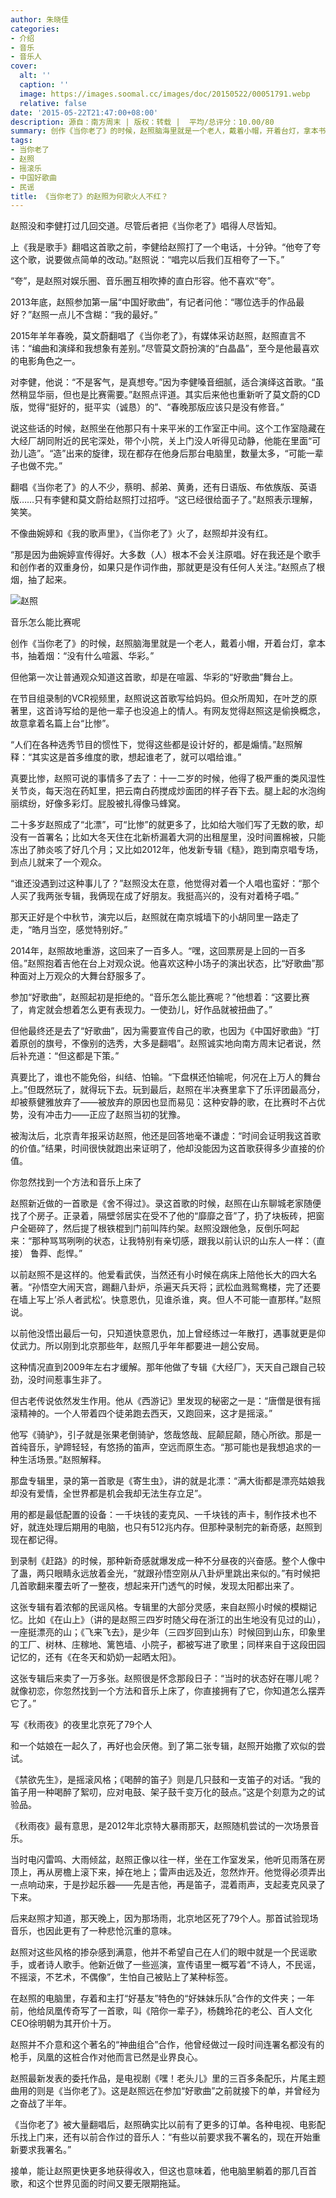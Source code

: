 ```yaml
---
author: 朱晓佳
categories:
- 介绍
- 音乐
- 音乐人
cover:
  alt: ''
  caption: ''
  image: https://images.soomal.cc/images/doc/20150522/00051791.webp
  relative: false
date: '2015-05-22T21:47:00+08:00'
description: 源自：南方周末 | 版权：转载 |  平均/总评分：10.00/80
summary: 创作《当你老了》的时候，赵照脑海里就是一个老人，戴着小帽，开着台灯，拿本书，抽着烟：“没有什么喧嚣、华彩。”但他第一次让普通观众知道这首歌，却是在喧嚣、华彩的“好歌曲”舞台上。在节目组录制的VCR视频里，赵照说这首歌写给妈妈。但众所周知，在叶芝的原著里……
tags:
- 当你老了
- 赵照
- 摇滚乐
- 中国好歌曲
- 民谣
title: 《当你老了》的赵照为何歌火人不红？
---
```


赵照没和李健打过几回交道。尽管后者把《当你老了》唱得人尽皆知。

上《我是歌手》翻唱这首歌之前，李健给赵照打了一个电话，十分钟。“他夸了夸这个歌，说要做点简单的改动。”赵照说：“唱完以后我们互相夸了一下。”

“夸”，是赵照对娱乐圈、音乐圈互相吹捧的直白形容。他不喜欢“夸”。

2013年底，赵照参加第一届“中国好歌曲”，有记者问他：“哪位选手的作品最好？”赵照一点儿不含糊：“我的最好。”

2015年羊年春晚，莫文蔚翻唱了《当你老了》，有媒体采访赵照，赵照直言不讳：“编曲和演绎和我想象有差别。”尽管莫文蔚扮演的“白晶晶”，至今是他最喜欢的电影角色之一。

对李健，他说：“不是客气，是真想夸。”因为李健嗓音细腻，适合演绎这首歌。“虽然稍显华丽，但也是比赛需要。”赵照点评道。其实后来他也重新听了莫文蔚的CD版，觉得“挺好的，挺平实（诚恳）的”、“春晚那版应该只是没有修音。”

说这些话的时候，赵照坐在他那只有十来平米的工作室正中间。这个工作室隐藏在大经厂胡同附近的民宅深处，带个小院，关上门没人听得见动静，他能在里面“可劲儿造”。“造”出来的旋律，现在都存在他身后那台电脑里，数量太多，“可能一辈子也做不完。”

翻唱《当你老了》的人不少，蔡明、郝弟、黄勇，还有日语版、布依族版、英语版……只有李健和莫文蔚给赵照打过招呼。“这已经很给面子了。”赵照表示理解，笑笑。

不像曲婉婷和《我的歌声里》，《当你老了》火了，赵照却并没有红。

“那是因为曲婉婷宣传得好。大多数（人）根本不会关注原唱。好在我还是个歌手和创作者的双重身份，如果只是作词作曲，那就更是没有任何人关注。”赵照点了根烟，抽了起来。

![赵照](https://images.soomal.cc/images/doc/20150522/00051791.webp)





音乐怎么能比赛呢

创作《当你老了》的时候，赵照脑海里就是一个老人，戴着小帽，开着台灯，拿本书，抽着烟：“没有什么喧嚣、华彩。”

但他第一次让普通观众知道这首歌，却是在喧嚣、华彩的“好歌曲”舞台上。

在节目组录制的VCR视频里，赵照说这首歌写给妈妈。但众所周知，在叶芝的原著里，这首诗写给的是他一辈子也没追上的情人。有网友觉得赵照这是偷换概念，故意拿着名篇上台“比惨”。

“人们在各种选秀节目的惯性下，觉得这些都是设计好的，都是煽情。”赵照解释：“其实这是首多维度的歌，想起谁老了，就可以唱给谁。”

真要比惨，赵照可说的事情多了去了：十一二岁的时候，他得了极严重的类风湿性关节炎，每天泡在药缸里，把云南白药搅成炒面团的样子吞下去。腿上起的水泡绚丽缤纷，好像多彩灯。屁股被扎得像马蜂窝。

二十多岁赵照成了“北漂”，可“比惨”的就更多了，比如给大咖们写了无数的歌，却没有一首署名；比如大冬天住在北新桥漏着大洞的出租屋里，没时间置棉被，只能冻出了肺炎咳了好几个月；又比如2012年，他发新专辑《糙》，跑到南京唱专场，到点儿就来了一个观众。

“谁还没遇到过这种事儿了？”赵照没太在意，他觉得对着一个人唱也蛮好：“那个人买了我两张专辑，我俩现在成了好朋友。我挺高兴的，没有对着椅子唱。”

那天正好是个中秋节，演完以后，赵照就在南京城墙下的小胡同里一路走了走，“皓月当空，感觉特别好。”

2014年，赵照故地重游，这回来了一百多人。“嘿，这回票房是上回的一百多倍。”赵照抱着吉他在台上对观众说。他喜欢这种小场子的演出状态，比“好歌曲”那种面对上万观众的大舞台舒服多了。

参加“好歌曲”，赵照起初是拒绝的。“音乐怎么能比赛呢？”他想着：“这要比赛了，肯定就会想着怎么更有表现力。一使劲儿，好作品就被扭曲了。”

但他最终还是去了“好歌曲”，因为需要宣传自己的歌，也因为《中国好歌曲》“打着原创的旗号，不像别的选秀，大多是翻唱”。赵照诚实地向南方周末记者说，然后补充道：“但这都是下策。”

真要比了，谁也不能免俗，纠结、怕输。“下盘棋还怕输呢，何况在上万人的舞台上。”但既然玩了，就得玩下去。玩到最后，赵照在半决赛里拿下了乐评团最高分， 却被蔡健雅放弃了――被放弃的原因也显而易见：这种安静的歌，在比赛时不占优势，没有冲击力――正应了赵照当初的犹豫。

被淘汰后，北京青年报采访赵照，他还是回答地毫不谦虚：“时间会证明我这首歌的价值。”结果，时间很快就跑出来证明了，他却没能因为这首歌获得多少直接的价值。

你忽然找到一个方法和音乐上床了

赵照新近做的一首歌是《舍不得过》。录这首歌的时候，赵照在山东聊城老家随便找了个房子。正录着，隔壁邻居实在受不了他的“靡靡之音”了，扔了块板砖，把窗户全砸碎了，然后提了根铁棍到门前叫阵约架。赵照没跟他急，反倒乐呵起来：“那种骂骂咧咧的状态，让我特别有亲切感，跟我以前认识的山东人一样：（直接） 鲁莽、彪悍。”

以前赵照不是这样的。他爱看武侠，当然还有小时候在病床上陪他长大的四大名著。“孙悟空大闹天宫，踢翻八卦炉，杀遍天兵天将；武松血溅鸳鸯楼，完了还要在墙上写上’杀人者武松’。快意恩仇，见谁杀谁，爽。但人不可能一直那样。”赵照说。

以前他没悟出最后一句，只知道快意恩仇，加上曾经练过一年散打，遇事就更是仰仗武力。所以刚到北京那些年，赵照几乎年年都要进一趟公安局。

这种情况直到2009年左右才缓解。那年他做了专辑《大经厂》，天天自己跟自己较劲，没时间惹事生非了。

但古老传说依然发生作用。他从《西游记》里发现的秘密之一是：“唐僧是很有摇滚精神的。一个人带着四个徒弟跑去西天，又跑回来，这才是摇滚。”

他写《骑驴》，引子就是张果老倒骑驴，悠哉悠哉、屁颠屁颠，随心所欲。那是一首纯音乐，驴蹄轻轻，有悠扬的笛声，空远而原生态。“那可能也是我想追求的一种生活场景。”赵照解释。

那盘专辑里，录的第一首歌是《寄生虫》，讲的就是北漂：“满大街都是漂亮姑娘我却没有爱情，全世界都是机会我却无法生存立足”。

用的都是最低配置的设备：一千块钱的麦克风、一千块钱的声卡，制作技术也不好，就连处理后期用的电脑，也只有512兆内存。但那种录制完的新奇感，赵照到现在都记得。

到录制《赶路》的时候，那种新奇感就爆发成一种不分昼夜的兴奋感。整个人像中了蛊，两只眼睛永远放着金光，“就跟孙悟空刚从八卦炉里跳出来似的。”有时候把几首歌翻来覆去听了一整夜，想起来开门透气的时候，发现太阳都出来了。

这张专辑有着浓郁的民谣风格。专辑里的大部分灵感，来自赵照小时候的模糊记忆。比如《在山上》（讲的是赵照三四岁时随父母在浙江的出生地没有见过的山）， 一座挺漂亮的山；《飞来飞去》，是少年（三四岁回到山东）时候回到山东，印象里的工厂、树林、庄稼地、篱笆墙、小院子，都被写进了歌里；同样来自于这段田园记忆的，还有《在冬天和奶奶一起晒太阳》。

这张专辑后来卖了一万多张。赵照很是怀念那段日子：“当时的状态好在哪儿呢？就像初恋，你忽然找到一个方法和音乐上床了，你直接拥有了它，你知道怎么摆弄它了。”

写《秋雨夜》的夜里北京死了79个人

和一个姑娘在一起久了，再好也会厌倦。到了第二张专辑，赵照开始撒了欢似的尝试。

《禁欲先生》，是摇滚风格；《喝醉的笛子》则是几只鼓和一支笛子的对话。“我的笛子用一种喝醉了絮叨，应对电鼓、架子鼓千变万化的鼓点。”这是个刻意为之的试验品。

《秋雨夜》最有意思，是2012年北京特大暴雨那天，赵照随机尝试的一次场景音乐。

当时电闪雷鸣、大雨倾盆，赵照正像以往一样，坐在工作室发呆，他听见雨落在房顶上，再从房檐上滚下来，掉在地上；雷声由远及近，忽然炸开。他觉得必须弄出一点响动来，于是抄起乐器――先是吉他，再是笛子，混着雨声，支起麦克风录了下来。

后来赵照才知道，那天晚上，因为那场雨，北京地区死了79个人。那首试验现场音乐，也因此更有了一种悲怆沉重的意味。

赵照对这些风格的掺杂感到满意，他并不希望自己在人们的眼中就是一个民谣歌手，或者诗人歌手。他新近做了一些巡演，宣传语里一概写着“不诗人，不民谣，不摇滚，不艺术，不偶像”，生怕自己被贴上了某种标签。

在赵照的电脑里，存着和主打“好基友”特色的“好妹妹乐队”合作的文件夹；一年前，他给凤凰传奇写了一首歌，叫《陪你一辈子》，杨魏玲花的老公、百人文化CEO徐明朝为其开价十万。

赵照并不介意和这个著名的“神曲组合”合作，他曾经做过一段时间连署名都没有的枪手，凤凰的这桩合作对他而言已然是业界良心。

赵照最新发表的委托作品，是电视剧《嘿！老头儿》里的三百多条配乐，片尾主题曲用的则是《当你老了》。这是赵照远在参加“好歌曲”之前就接下的单，并曾经为之奋战了半年。

《当你老了》被大量翻唱后，赵照确实比以前有了更多的订单。各种电视、电影配乐找上门来，还有以前合作过的音乐人：“有些以前要求我不署名的，现在开始重新要求我署名。”

接单，能让赵照更快更多地获得收入，但这也意味着，他电脑里躺着的那几百首歌，和这个世界见面的时间又要无限期拖延。